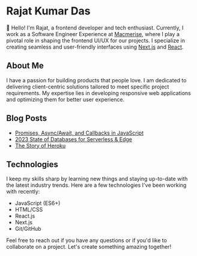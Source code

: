 # Rajat Kumar Das

👋 Hello! I'm Rajat, a frontend developer and tech enthusiast. Currently, I work as a Software Engineer Experience at [Macmerise](https://www.macmerise.com), where I play a pivotal role in shaping the frontend UI/UX for our projects. I specialize in creating seamless and user-friendly interfaces using [Next.js](https://nextjs.org) and [React](https://react.dev).

## About Me

I have a passion for building products that people love. I am dedicated to delivering client-centric solutions tailored to meet specific project requirements. My expertise lies in developing responsive web applications and optimizing them for better user experience.

## Blog Posts

- [Promises, Async/Await, and Callbacks in JavaScript](https://example.com/blog/asynchronous-operations-promises-async-await-callbacks-javascript)
- [2023 State of Databases for Serverless & Edge](https://example.com/blog/backend)
- [The Story of Heroku](https://example.com/blog/heroku)

## Technologies

I keep my skills sharp by learning new things and staying up-to-date with the latest industry trends. Here are a few technologies I've been working with recently:

- JavaScript (ES6+)
- HTML/CSS
- React.js
- Next.js
- Git/GitHub

Feel free to reach out if you have any questions or if you'd like to collaborate on a project. Let's create something amazing together!
